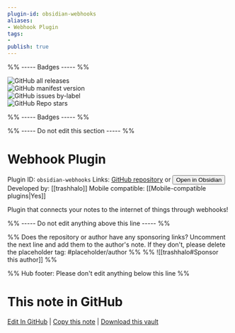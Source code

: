 ```yaml
---
plugin-id: obsidian-webhooks
aliases:
- Webhook Plugin
tags: 
- 
publish: true
---
```


%% ----- Badges ----- %%

![GitHub all releases](https://img.shields.io/github/downloads/trashhalo/obsidian-webhooks/total?color=573E7A&logo=github&style=for-the-badge)   
![GitHub manifest version](https://img.shields.io/github/manifest-json/v/trashhalo/obsidian-webhooks?color=573E7A&logo=github&style=for-the-badge)   
![GitHub issues by-label](https://img.shields.io/github/issues/trashhalo/obsidian-webhooks/help%20wanted?color=573E7A&logo=github&style=for-the-badge)   
![GitHub Repo stars](https://img.shields.io/github/stars/trashhalo/obsidian-webhooks?color=573E7A&logo=github&style=for-the-badge)

%% ----- Badges ----- %%

%% ----- Do not edit this section ----- %%

# Webhook Plugin

Plugin ID: `obsidian-webhooks`
Links: [GitHub repository](https://github.com/trashhalo/obsidian-webhooks) or [<button id=HH>Open in Obsidian</button>](obsidian://goto-plugin?id=obsidian-webhooks)
Developed by: [[trashhalo]]
Mobile compatible: [[Mobile-compatible plugins|Yes]]

Plugin that connects your notes to the internet of things through webhooks!

%% ----- Do not edit anything above this line ----- %% 

%% Does the repository or author have any sponsoring links? Uncomment the next line and add them to the author's note. If they don't, please delete the placeholder tag: #placeholder/author %%
%% ![[trashhalo#Sponsor this author]] %%

%% Hub footer: Please don't edit anything below this line %%

# This note in GitHub

<span class="git-footer">[Edit In GitHub](https://github.dev/obsidian-community/obsidian-hub/blob/main/02%20-%20Community%20Expansions/02.05%20All%20Community%20Expansions/Plugins/obsidian-webhooks.md "git-hub-edit-note") | [Copy this note](https://raw.githubusercontent.com/obsidian-community/obsidian-hub/main/02%20-%20Community%20Expansions/02.05%20All%20Community%20Expansions/Plugins/obsidian-webhooks.md "git-hub-copy-note") | [Download this vault](https://github.com/obsidian-community/obsidian-hub/archive/refs/heads/main.zip "git-hub-download-vault") </span>
